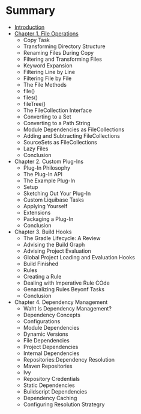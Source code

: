 # Summary

* [Introduction](README.md)
* [Chapter 1. File Operations](chapter1.md)
   * Copy Task
   * Transforming Directory Structure
   * Renaming Files During Copy
   * Filtering and Transforming Files
   * Keyword Expansion
   * Filtering Line by Line
   * Filtering File by File
   * The File Methods
   * file()
   * files()
   * fileTree()
   * The FileCollection Interface
   * Converting to a Set
   * Converting to a Path String
   * Module Dependencies as FileCollections
   * Adding and Subtracting FileCollections
   * SourceSets as FileCollections
   * Lazy Files
   * Conclusion
* Chapter 2. Custom Plug-Ins
   * Plug-In Philosophy
   * The Plug-In API
   * The Example Plug-In
   * Setup
   * Sketching Out Your Plug-In
   * Custom Liquibase Tasks
   * Applying Yourself
   * Extensions
   * Packaging a Plug-In
   * Conclusion
* Chapter 3. Build Hooks
   * The Gradle Lifecycle: A Review
   * Advising the Build Graph
   * Advising Project Evaluation
   * Global Project Loading and Evaluation Hooks
   * Build Finished
   * Rules
   * Creating a Rule
   * Dealing with Imperative Rule COde
   * Genaralizing Rules Beyonf Tasks
   * Conclusion
* Chapter 4. Dependency Management
   * Waht Is Dependency Management?
   * Dependency Concepts
   * Configurations
   * Module Dependencies
   * Dynamic Versions
   * File Dependencies
   * Project Dependencies
   * Internal Dependencies
   * Repositories:Dependency Resolution
   * Maven Repositories
   * Ivy
   * Repository Credentials
   * Static Dependencies
   * Buildscript Dependencies
   * Dependency Caching
   * Configuring Resolution Strategry

